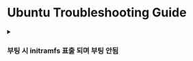 # Ubuntu Troubleshooting Guide

<details>
  <summary><h3>부팅 시 initramfs 표출 되며 부팅 안됨</h3></summary>
  
### 개요 : 우분투 부팅 시 CLI 화면에서 부팅 되지 않으며, initramfs > 가 표출 되어 있음
<b>환경</b> : Ubuntu 16.04 (Virtual Box)
<br>
<b>증상</b> : Virtual Box에서 기존 사용하던 우분투 부팅 하였으나 CLI 화면에서 부팅 되지 않음
<br>
<b>원인</b> : 시스템 종료 시 잘못된 종료로 인해 배드 블럭이 생김. 이 경우 리눅스 파티션이 날아가서 부팅하는 과정이 멈춰버린 것으로 추정
<br>
<b>해결 방안</b> : fsck 명령어로 부팅 파티션 경로 설정
```
// fsck -y [부팅 경로]
fsck -y /dev/sda1
```
<b>참고 링크 : </b> [링크](https://velog.io/@reveloper-1311/%EC%9A%B0%EB%B6%84%ED%88%AC-%EB%B6%80%ED%8C%85%EC%97%90%EB%9F%AC-initramfs)

</details>
